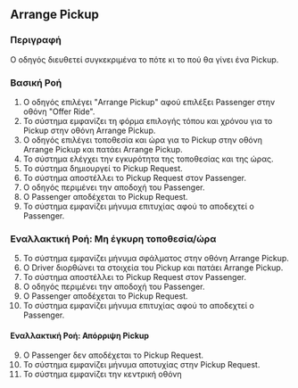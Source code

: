 ## Arrange Pickup

### Περιγραφή

Ο οδηγός διευθετεί συγκεκριμένα το πότε κι το πού θα γίνει ένα Pickup.

### Βασική Ροή

1. Ο οδηγός επιλέγει "Arrange Pickup" αφού επιλέξει Passenger στην οθόνη "Offer Ride".
2. Το σύστημα εμφανίζει τη φόρμα επιλογής τόπου και χρόνου για το Pickup στην οθόνη Arrange Pickup.
3. Ο οδηγός επιλέγει τοποθεσία και ώρα για το Pickup στην οθόνη Arrange Pickup και πατάει Arrange Pickup.
4. Το σύστημα ελέγχει την εγκυρότητα της τοποθεσίας και της ώρας.
5. Το σύστημα δημιουργεί το Pickup Request.
6. Το σύστημα αποστέλλει το Pickup Request στον Passenger.
7. Ο οδηγός περιμένει την αποδοχή του Passenger.
8. Ο Passenger αποδέχεται το Pickup Request.
9. Το σύστημα εμφανίζει μήνυμα επιτυχίας αφού το αποδεχτεί ο Passenger.

### Εναλλακτική Ροή: Μη έγκυρη τοποθεσία/ώρα

5. Το σύστημα εμφανίζει μήνυμα σφάλματος στην οθόνη Arrange Pickup.
6. Ο Driver διορθώνει τα στοιχεία του Pickup και πατάει Arrange Pickup.
7. Το σύστημα αποστέλλει το Pickup Request στον Passenger.
8. Ο οδηγός περιμένει την αποδοχή του Passenger.
9. Ο Passenger αποδέχεται το Pickup Request.
10. Το σύστημα εμφανίζει μήνυμα επιτυχίας αφού το αποδεχτεί ο Passenger.

#### Εναλλακτική Ροή: Απόρριψη Pickup

9. Ο Passenger δεν αποδέχεται το Pickup Request.
10. Το σύστημα εμφανίζει μήνυμα αποτυχίας στην Pickup Request.
11. Το σύστημα εμφανίζει την κεντρική οθόνη 
